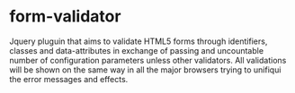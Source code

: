 form-validator
==============

Jquery pluguin that aims to validate HTML5 forms through identifiers, classes and data-attributes in exchange of passing and uncountable number of configuration parameters unless other validators. All validations will be shown on the same way in all the major browsers trying to unifiqui the error messages and effects.
